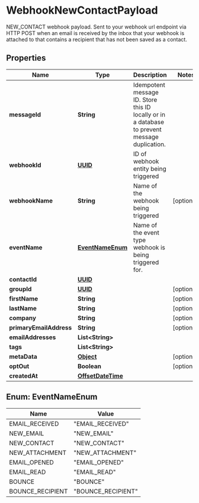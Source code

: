 

# WebhookNewContactPayload

NEW_CONTACT webhook payload. Sent to your webhook url endpoint via HTTP POST when an email is received by the inbox that your webhook is attached to that contains a recipient that has not been saved as a contact.
## Properties

Name | Type | Description | Notes
------------ | ------------- | ------------- | -------------
**messageId** | **String** | Idempotent message ID. Store this ID locally or in a database to prevent message duplication. | 
**webhookId** | [**UUID**](UUID) | ID of webhook entity being triggered | 
**webhookName** | **String** | Name of the webhook being triggered |  [optional]
**eventName** | [**EventNameEnum**](#EventNameEnum) | Name of the event type webhook is being triggered for. | 
**contactId** | [**UUID**](UUID) |  | 
**groupId** | [**UUID**](UUID) |  |  [optional]
**firstName** | **String** |  |  [optional]
**lastName** | **String** |  |  [optional]
**company** | **String** |  |  [optional]
**primaryEmailAddress** | **String** |  |  [optional]
**emailAddresses** | **List&lt;String&gt;** |  | 
**tags** | **List&lt;String&gt;** |  | 
**metaData** | [**Object**]() |  |  [optional]
**optOut** | **Boolean** |  |  [optional]
**createdAt** | [**OffsetDateTime**](OffsetDateTime) |  | 



## Enum: EventNameEnum

Name | Value
---- | -----
EMAIL_RECEIVED | &quot;EMAIL_RECEIVED&quot;
NEW_EMAIL | &quot;NEW_EMAIL&quot;
NEW_CONTACT | &quot;NEW_CONTACT&quot;
NEW_ATTACHMENT | &quot;NEW_ATTACHMENT&quot;
EMAIL_OPENED | &quot;EMAIL_OPENED&quot;
EMAIL_READ | &quot;EMAIL_READ&quot;
BOUNCE | &quot;BOUNCE&quot;
BOUNCE_RECIPIENT | &quot;BOUNCE_RECIPIENT&quot;



